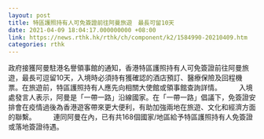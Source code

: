 ```yaml
---
layout: post
title: 特區護照持有人可免簽證前往阿曼旅遊　最長可留10天
date: 2021-04-09 18:04:17.000000000 +08:00
link: https://news.rthk.hk/rthk/ch/component/k2/1584990-20210409.htm
categories: rthk
---
```


政府接獲阿曼駐港名譽領事館的通知，香港特區護照持有人可免簽證前往阿曼旅遊，最長可逗留10天，入境時必須持有獲確認的酒店預訂、醫療保險及回程機票。在旅遊前，特區護照持有人應先向相關大使館或領事館查詢詳情。
　　 
入境處發言人表示，阿曼是「一帶一路」沿線國家。在「一帶一路」倡議下，免簽證安排會在疫情過後為香港遊客帶來更大便利，有助加強兩地在旅遊、文化和經濟方面的聯繫。
　　 
連同阿曼在內，已有共168個國家/地區給予特區護照持有人免簽證或落地簽證待遇。
